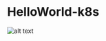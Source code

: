 # HelloWorld-k8s

![alt text](https://drive.google.com/file/d/1xPlMjM9SS3Zydu8JOlFL95tTkF2gC9zE/view?usp=sharing)
